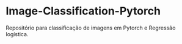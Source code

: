 # Image-Classification-Pytorch
Repositório para classificação de imagens em Pytorch e Regressão logística.
